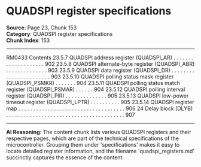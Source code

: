 # QUADSPI register specifications

**Source**: Page 23, Chunk 153  
**Category**: QUADSPI register specifications  
**Chunk Index**: 153

---

RM0433 Contents
23.5.7 QUADSPI address register (QUADSPI_AR) . . . . . . . . . . . . . . . . . . . . 902
23.5.8 QUADSPI alternate-byte register (QUADSPI_ABR) . . . . . . . . . . . . . . 903
23.5.9 QUADSPI data register (QUADSPI_DR) . . . . . . . . . . . . . . . . . . . . . . . 903
23.5.10 QUADSPI polling status mask register (QUADSPI_PSMKR) . . . . . . . 904
23.5.11 QUADSPI polling status match register (QUADSPI_PSMAR) . . . . . . 904
23.5.12 QUADSPI polling interval register (QUADSPI_PIR) . . . . . . . . . . . . . . 905
23.5.13 QUADSPI low-power timeout register (QUADSPI_LPTR) . . . . . . . . . . 905
23.5.14 QUADSPI register map . . . . . . . . . . . . . . . . . . . . . . . . . . . . . . . . . . . . 906
24 Delay block (DLYB) . . . . . . . . . . . . . . . . . . . . . . . . . . . . . . . . . . . . . . . . 907

---

**AI Reasoning**: The content chunk lists various QUADSPI registers and their respective pages, which are part of the technical specifications of the microcontroller. Grouping them under 'specifications' makes it easy to locate detailed register information, and the filename 'quadspi_registers.md' succinctly captures the essence of the content.
